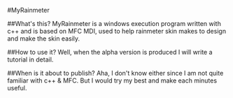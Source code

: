 #MyRainmeter

##What's this?
MyRainmeter is a windows execution program written with c++ and is based on MFC MDI, used to help rainmeter skin makes to design and make the skin easily.

##How to use it?
Well, when the alpha version is produced I will write a tutorial in detail.

##When is it about to publish?
Aha, I don't know either since I am not quite familiar with c++ & MFC. But I would try my best and make each minutes useful. 